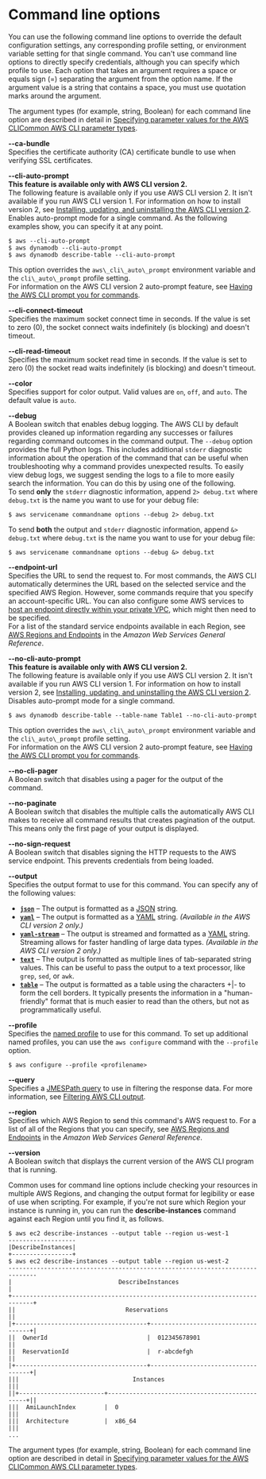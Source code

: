 # Command line options<a name="cli-configure-options"></a>

You can use the following command line options to override the default configuration settings, any corresponding profile setting, or environment variable setting for that single command\. You can't use command line options to directly specify credentials, although you can specify which profile to use\. Each option that takes an argument requires a space or equals sign \(=\) separating the argument from the option name\. If the argument value is a string that contains a space, you must use quotation marks around the argument\.

The argument types \(for example, string, Boolean\) for each command line option are described in detail in [Specifying parameter values for the AWS CLICommon AWS CLI parameter types](cli-usage-parameters.md)\.

**\-\-ca\-bundle *<string>***  
Specifies the certificate authority \(CA\) certificate bundle to use when verifying SSL certificates\.

**\-\-cli\-auto\-prompt**  
**This feature is available only with AWS CLI version 2\.**  
The following feature is available only if you use AWS CLI version 2\. It isn't available if you run AWS CLI version 1\. For information on how to install version 2, see [Installing, updating, and uninstalling the AWS CLI version 2](install-cliv2.md)\.
Enables auto\-prompt mode for a single command\. As the following examples show, you can specify it at any point\.  

```
$ aws --cli-auto-prompt
$ aws dynamodb --cli-auto-prompt
$ aws dynamodb describe-table --cli-auto-prompt
```
This option overrides the `aws\_cli\_auto\_prompt` environment variable and the `cli\_auto\_prompt` profile setting\.  
For information on the AWS CLI version 2 auto\-prompt feature, see [Having the AWS CLI prompt you for commands](cli-usage-parameters-prompting.md)\.

**\-\-cli\-connect\-timeout *<integer>***  
Specifies the maximum socket connect time in seconds\. If the value is set to zero \(0\), the socket connect waits indefinitely \(is blocking\) and doesn't timeout\.

**\-\-cli\-read\-timeout *<integer>***  
Specifies the maximum socket read time in seconds\. If the value is set to zero \(0\) the socket read waits indefinitely \(is blocking\) and doesn't timeout\.

**\-\-color *<string>***  
Specifies support for color output\. Valid values are `on`, `off`, and `auto`\. The default value is `auto`\.

**\-\-debug**  
A Boolean switch that enables debug logging\. The AWS CLI by default provides cleaned up information regarding any successes or failures regarding command outcomes in the command output\. The `--debug` option provides the full Python logs\. This includes additional `stderr` diagnostic information about the operation of the command that can be useful when troubleshooting why a command provides unexpected results\. To easily view debug logs, we suggest sending the logs to a file to more easily search the information\. You can do this by using one of the following\.  
To send **only** the `stderr` diagnostic information, append `2> debug.txt` where `debug.txt` is the name you want to use for your debug file:  

```
$ aws servicename commandname options --debug 2> debug.txt
```
To send **both** the output and `stderr` diagnostic information, append `&> debug.txt` where `debug.txt` is the name you want to use for your debug file:  

```
$ aws servicename commandname options --debug &> debug.txt
```

**\-\-endpoint\-url *<string>***  
Specifies the URL to send the request to\. For most commands, the AWS CLI automatically determines the URL based on the selected service and the specified AWS Region\. However, some commands require that you specify an account\-specific URL\. You can also configure some AWS services to [host an endpoint directly within your private VPC](https://docs.aws.amazon.com/vpc/latest/userguide/what-is-amazon-vpc.html#what-is-privatelink), which might then need to be specified\.   
For a list of the standard service endpoints available in each Region, see [AWS Regions and Endpoints](https://docs.aws.amazon.com/general/latest/gr/rande.html) in the *Amazon Web Services General Reference*\.

**\-\-no\-cli\-auto\-prompt**  
**This feature is available only with AWS CLI version 2\.**  
The following feature is available only if you use AWS CLI version 2\. It isn't available if you run AWS CLI version 1\. For information on how to install version 2, see [Installing, updating, and uninstalling the AWS CLI version 2](install-cliv2.md)\.
Disables auto\-prompt mode for a single command\.  

```
$ aws dynamodb describe-table --table-name Table1 --no-cli-auto-prompt
```
This option overrides the `aws\_cli\_auto\_prompt` environment variable and the `cli\_auto\_prompt` profile setting\.  
For information on the AWS CLI version 2 auto\-prompt feature, see [Having the AWS CLI prompt you for commands](cli-usage-parameters-prompting.md)\.

**\-\-no\-cli\-pager**  
A Boolean switch that disables using a pager for the output of the command\.

**\-\-no\-paginate**  
A Boolean switch that disables the multiple calls the automatically AWS CLI makes to receive all command results that creates pagination of the output\. This means only the first page of your output is displayed\.

**\-\-no\-sign\-request**  
A Boolean switch that disables signing the HTTP requests to the AWS service endpoint\. This prevents credentials from being loaded\.

**\-\-output *<string>***  
Specifies the output format to use for this command\. You can specify any of the following values:  
+ [**`json`**](cli-usage-output-format.md#json-output) – The output is formatted as a [JSON](https://json.org/) string\.
+ [**`yaml`**](cli-usage-output-format.md#yaml-output) – The output is formatted as a [YAML](https://yaml.org/) string\. *\(Available in the AWS CLI version 2 only\.\)*
+ [**`yaml-stream`**](cli-usage-output-format.md#yaml-stream-output) – The output is streamed and formatted as a [YAML](https://yaml.org/) string\. Streaming allows for faster handling of large data types\. *\(Available in the AWS CLI version 2 only\.\)*
+ [**`text`**](cli-usage-output-format.md#text-output) – The output is formatted as multiple lines of tab\-separated string values\. This can be useful to pass the output to a text processor, like `grep`, `sed`, or `awk`\.
+ [**`table`**](cli-usage-output-format.md#table-output) – The output is formatted as a table using the characters \+\|\- to form the cell borders\. It typically presents the information in a "human\-friendly" format that is much easier to read than the others, but not as programmatically useful\.

**\-\-profile *<string>***  
Specifies the [named profile](cli-configure-profiles.md) to use for this command\. To set up additional named profiles, you can use the `aws configure` command with the `--profile` option\.  

```
$ aws configure --profile <profilename>
```

**\-\-query *<string>***  
Specifies a [JMESPath query](http://jmespath.org/) to use in filtering the response data\. For more information, see [Filtering AWS CLI output](cli-usage-filter.md)\.

**\-\-region *<string>***  
Specifies which AWS Region to send this command's AWS request to\. For a list of all of the Regions that you can specify, see [AWS Regions and Endpoints](https://docs.aws.amazon.com/general/latest/gr/rande.html) in the *Amazon Web Services General Reference*\.

**\-\-version**  
A Boolean switch that displays the current version of the AWS CLI program that is running\.

Common uses for command line options include checking your resources in multiple AWS Regions, and changing the output format for legibility or ease of use when scripting\. For example, if you're not sure which Region your instance is running in, you can run the **describe\-instances** command against each Region until you find it, as follows\. 

```
$ aws ec2 describe-instances --output table --region us-west-1
-------------------
|DescribeInstances|
+-----------------+
$ aws ec2 describe-instances --output table --region us-west-2
------------------------------------------------------------------------------
|                              DescribeInstances                             |
+----------------------------------------------------------------------------+
||                               Reservations                               ||
|+-------------------------------------+------------------------------------+|
||  OwnerId                            |  012345678901                      ||
||  ReservationId                      |  r-abcdefgh                        ||
|+-------------------------------------+------------------------------------+|
|||                                Instances                               |||
||+------------------------+-----------------------------------------------+||
|||  AmiLaunchIndex        |  0                                            |||
|||  Architecture          |  x86_64                                       |||
...
```

The argument types \(for example, string, Boolean\) for each command line option are described in detail in [Specifying parameter values for the AWS CLICommon AWS CLI parameter types](cli-usage-parameters.md)\.

